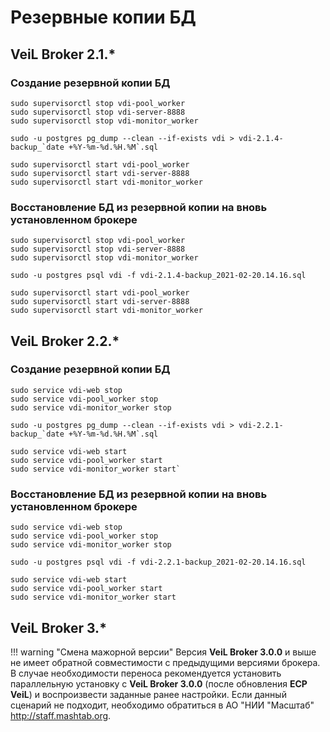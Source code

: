 # Резервные копии БД

## VeiL Broker 2.1.*

### Создание резервной копии БД
```
sudo supervisorctl stop vdi-pool_worker
sudo supervisorctl stop vdi-server-8888
sudo supervisorctl stop vdi-monitor_worker
 
sudo -u postgres pg_dump --clean --if-exists vdi > vdi-2.1.4-backup_`date +%Y-%m-%d.%H.%M`.sql
 
sudo supervisorctl start vdi-pool_worker
sudo supervisorctl start vdi-server-8888
sudo supervisorctl start vdi-monitor_worker
```

### Восстановление БД из резервной копии на вновь установленном брокере
```
sudo supervisorctl stop vdi-pool_worker
sudo supervisorctl stop vdi-server-8888
sudo supervisorctl stop vdi-monitor_worker
 
sudo -u postgres psql vdi -f vdi-2.1.4-backup_2021-02-20.14.16.sql
 
sudo supervisorctl start vdi-pool_worker
sudo supervisorctl start vdi-server-8888
sudo supervisorctl start vdi-monitor_worker
```

## VeiL Broker 2.2.*

### Создание резервной копии БД
```
sudo service vdi-web stop
sudo service vdi-pool_worker stop
sudo service vdi-monitor_worker stop
 
sudo -u postgres pg_dump --clean --if-exists vdi > vdi-2.2.1-backup_`date +%Y-%m-%d.%H.%M`.sql
 
sudo service vdi-web start
sudo service vdi-pool_worker start
sudo service vdi-monitor_worker start`
```

### Восстановление БД из резервной копии на вновь установленном брокере
```
sudo service vdi-web stop
sudo service vdi-pool_worker stop
sudo service vdi-monitor_worker stop
 
sudo -u postgres psql vdi -f vdi-2.2.1-backup_2021-02-20.14.16.sql
 
sudo service vdi-web start
sudo service vdi-pool_worker start
sudo service vdi-monitor_worker start
```

## VeiL Broker 3.*

!!! warning "Смена мажорной версии"
    Версия **VeiL Broker 3.0.0** и выше не имеет обратной совместимости с предыдущими версиями брокера. В случае необходимости
    переноса рекомендуется установить параллельную установку с **VeiL Broker 3.0.0** (после обновления **ECP VeiL**) и 
    воспроизвести заданные ранее настройки. Если данный сценарий не подходит, необходимо обратиться в АО "НИИ "Масштаб" 
    http://staff.mashtab.org.